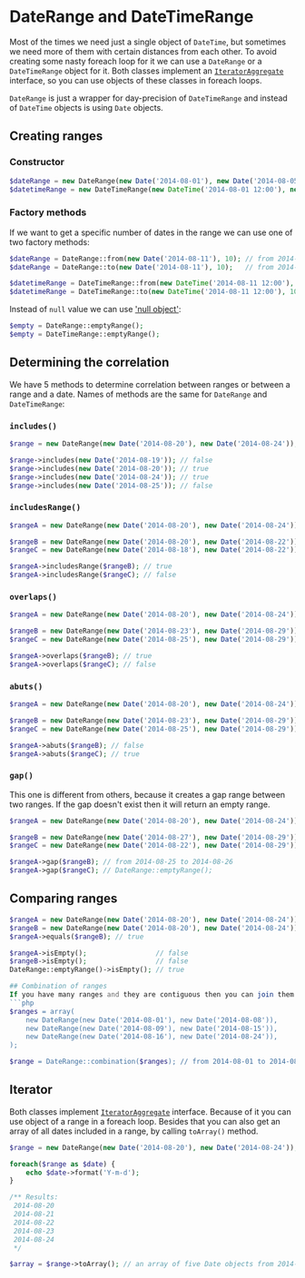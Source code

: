 # DateRange and DateTimeRange
Most of the times we need just a single object of `DateTime`, but sometimes we need more of them with certain distances from each other.
To avoid creating some nasty foreach loop for it we can use a `DateRange` or a `DateTimeRange` object for it. Both classes implement 
an [`IteratorAggregate`](http://php.net/manual/en/class.iteratoraggregate.php) interface, so you can use objects of these classes in foreach loops.

`DateRange` is just a wrapper for day-precision of `DateTimeRange` and instead of `DateTime` objects is using `Date` objects.

##  Creating ranges

### Constructor
```php
$dateRange = new DateRange(new Date('2014-08-01'), new Date('2014-08-05'));
$datetimeRange = new DateTimeRange(new DateTime('2014-08-01 12:00'), new DateTime('2014-08-01 17:00'), new DateInterval('P1H'));
```

### Factory methods
If we want to get a specific number of dates in the range we can use one of two factory methods:
```php
$dateRange = DateRange::from(new Date('2014-08-11'), 10); // from 2014-08-11 to 2014-08-20
$dateRange = DateRange::to(new Date('2014-08-11'), 10);   // from 2014-08-02 to 2014-08-11

$datetimeRange = DateTimeRange::from(new DateTime('2014-08-11 12:00'), 10, new DateInterval('P1H')); // from 2014-08-11 12:00 to 2014-08-11 21:00
$datetimeRange = DateTimeRange::to(new DateTime('2014-08-11 12:00'), 10, new DateInterval('P1H'));   // from 2014-08-11 03:00 to 2014-08-11 12:00
```
Instead of `null` value we can use ['null object'](http://refactoring.com/catalog/introduceNullObject.html):
```php
$empty = DateRange::emptyRange();
$empty = DateTimeRange::emptyRange();
```

## Determining the correlation
We have 5 methods to determine correlation between ranges or between a range and a date. Names of methods are the same for 
`DateRange` and `DateTimeRange`:

### `includes()`
```php
$range = new DateRange(new Date('2014-08-20'), new Date('2014-08-24'));

$range->includes(new Date('2014-08-19')); // false
$range->includes(new Date('2014-08-20')); // true
$range->includes(new Date('2014-08-24')); // true
$range->includes(new Date('2014-08-25')); // false
```

### `includesRange()`
```php
$rangeA = new DateRange(new Date('2014-08-20'), new Date('2014-08-24'));

$rangeB = new DateRange(new Date('2014-08-20'), new Date('2014-08-22'));
$rangeC = new DateRange(new Date('2014-08-18'), new Date('2014-08-22'));

$rangeA->includesRange($rangeB); // true
$rangeA->includesRange($rangeC); // false
```

### `overlaps()`
```php
$rangeA = new DateRange(new Date('2014-08-20'), new Date('2014-08-24'));

$rangeB = new DateRange(new Date('2014-08-23'), new Date('2014-08-29'));
$rangeC = new DateRange(new Date('2014-08-25'), new Date('2014-08-29'));

$rangeA->overlaps($rangeB); // true
$rangeA->overlaps($rangeC); // false
```

### `abuts()`
```php
$rangeA = new DateRange(new Date('2014-08-20'), new Date('2014-08-24'));

$rangeB = new DateRange(new Date('2014-08-23'), new Date('2014-08-29'));
$rangeC = new DateRange(new Date('2014-08-25'), new Date('2014-08-29'));

$rangeA->abuts($rangeB); // false
$rangeA->abuts($rangeC); // true
```

### `gap()`
This one is different from others, because it creates a gap range between two ranges.
If the gap doesn't exist then it will return an empty range.
```php
$rangeA = new DateRange(new Date('2014-08-20'), new Date('2014-08-24'));

$rangeB = new DateRange(new Date('2014-08-27'), new Date('2014-08-29'));
$rangeC = new DateRange(new Date('2014-08-22'), new Date('2014-08-29'));

$rangeA->gap($rangeB); // from 2014-08-25 to 2014-08-26
$rangeA->gap($rangeC); // DateRange::emptyRange();
```

## Comparing ranges
```php
$rangeA = new DateRange(new Date('2014-08-20'), new Date('2014-08-24'));
$rangeB = new DateRange(new Date('2014-08-20'), new Date('2014-08-24'));
$rangeA->equals($rangeB); // true

$rangeA->isEmpty();                 // false
$rangeB->isEmpty();                 // false
DateRange::emptyRange()->isEmpty(); // true

## Combination of ranges
If you have many ranges and they are contiguous then you can join them into one:
```php
$ranges = array(
	new DateRange(new Date('2014-08-01'), new Date('2014-08-08')),
	new DateRange(new Date('2014-08-09'), new Date('2014-08-15')),
	new DateRange(new Date('2014-08-16'), new Date('2014-08-24')),
);

$range = DateRange::combination($ranges); // from 2014-08-01 to 2014-08-24
```

## Iterator
Both classes implement [`IteratorAggregate`](http://php.net/manual/en/class.iteratoraggregate.php) interface. Because of it
you can use object of a range in a foreach loop. Besides that you can also get an array of all dates included in a range, by calling
`toArray()` method.
```php
$range = new DateRange(new Date('2014-08-20'), new Date('2014-08-24'));

foreach($range as $date) {
	echo $date->format('Y-m-d');
}

/** Results:
 2014-08-20
 2014-08-21
 2014-08-22
 2014-08-23
 2014-08-24
 */

$array = $range->toArray(); // an array of five Date objects from 2014-08-20 to 2014-08-24
```